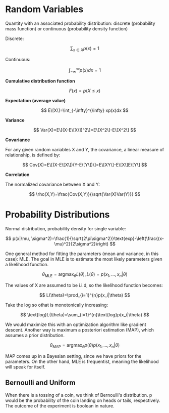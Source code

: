 # Random Variables
Quantity with an associated probability distribution: discrete (probability mass function) or continuous (probability density function)

Discrete:

$$
\sum_{x\in X}p(x)=1
$$

Continuous:

$$
\int_{-\infty}^{\infty} p(x)dx=1
$$

**Cumulative distribution function**

$$
F(x)=p(X\leq x)
$$

**Expectation (average value)**

$$
E\[X\]=\int_{-\infty}^{\infty} xp(x)dx
$$

**Variance**

$$
Var(X)=E\[(X-E\[X\])^2\]=E\[X^2\]-E\[X^2\]
$$

**Covariance**

For any given random variables X and Y, the covariance, a linear measure of relationship, is defined by:

$$
Cov(X)=E\[(X-E\[X\])(Y-E\[Y\])\]=E\[XY\]-E\[X\]E\[Y\]
$$

**Correlation**

The normalized covariance between X and Y:

$$
\rho(X,Y)=\frac{Cov(X,Y)}{\sqrt{Var(X)Var(Y)}}
$$

# Probability Distributions

Normal distribution, probability density for single variable:

$$
p(x|\mu, \sigma^2)=\frac{1}{\sqrt{2\pi\sigma^2}}\text{exp}-\left(\frac{(x-\mu)^2}{2\sigma^2}\right)
$$

One general method for fitting the parameters (mean and variance, in this case): MLE. The goal in MLE is to estimate the most likely parameters given a likelihood function.

$$
\theta_{\text{MLE}} = \text{argmax}_{\theta}L(\theta), L(\theta)=p(x_1,...,x_n|\theta)
$$

The values of X are assumed to be i.i.d, so the likelihood function becomes:

$$
L(\theta)=\prod_{i=1}^{n}p(x_i|\theta)
$$

Take the log so othat is monotonically increasing:

$$
\text{log}L(\theta)=\sum_{i=1}^{n}\text{log}p(x_i|\theta)
$$

We would maximize this with an optimization algorithm like gradient descent. Another way is maximum a posteriori estimation (MAP), which assumes a prior distribution.

$$
\theta_{\text{MAP}} = \text{argmax}_{\theta}p(\theta)p(x_1,...,x_n|\theta)
$$

MAP comes up in a Bayesian setting, since we have priors for the parameters. On the other hand, MLE is frequentist, meaning the likelihood will speak for itself. 

## Bernoulli and Uniform

When there is a tossing of a coin, we think of Bernoulli's distribution. p would be the probability of the coin landing on heads or tails, respectively. The outcome of the experiment is boolean in nature.
